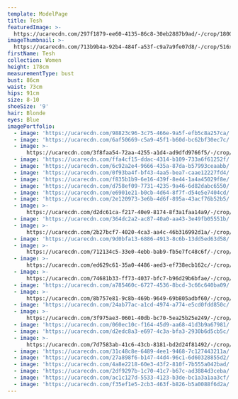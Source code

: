```yaml
---
template: ModelPage
title: Tesh
featuredImage: >-
  https://ucarecdn.com/297f1879-ee60-4135-86c8-30eb2887b9ad/-/crop/1800x1049/0,0/-/preview/
imageThumbnail: >-
  https://ucarecdn.com/713b9b4a-92b4-484f-a53f-c9a7a9fe07d8/-/crop/516x699/252,218/-/preview/
firstName: Tesh
collection: Women
height: 178cm
measurementType: bust
bust: 86cm
waist: 73cm
hips: 91cm
size: 8-10
shoeSize: '9'
hair: Blonde
eyes: Blue
imagePortfolio:
  - image: 'https://ucarecdn.com/98823c96-3c75-466e-9a5f-efb5c8a257ca/'
  - image: 'https://ucarecdn.com/6af50669-c5a9-45f1-b60d-bc62bf30ec7c/'
  - image: >-
      https://ucarecdn.com/3f8faa54-72aa-4255-a1d4-ad9dfd9766f5/-/crop/608x832/0,80/-/preview/
  - image: 'https://ucarecdn.com/ffa4cf15-ddac-4314-b109-733a6f61252f/'
  - image: 'https://ucarecdn.com/6c92a2e4-9666-435a-87da-b57993ceaabb/'
  - image: 'https://ucarecdn.com/0f93ba4f-bf43-4aa5-bea7-caae12227fd4/'
  - image: 'https://ucarecdn.com/f835b1b9-6e16-439f-8e44-1a4a45029f8e/'
  - image: 'https://ucarecdn.com/d758ef09-7731-4235-9a46-6d82dabc6550/'
  - image: 'https://ucarecdn.com/e6901e21-b0cb-4d64-8f7f-d54e5e7404cd/'
  - image: 'https://ucarecdn.com/2e120973-3e6b-4d6f-895a-43acf76b52b5/'
  - image: >-
      https://ucarecdn.com/d2dc61ca-f217-40e9-8174-8f3a1faa14a9/-/crop/1632x2078/0,371/-/preview/
  - image: 'https://ucarecdn.com/364dc2a2-ac87-40a0-aa43-3e49fb05551b/'
  - image: >-
      https://ucarecdn.com/2b27bcf7-4020-4ca3-aa4c-46b316992d1a/-/crop/2126x1385/323,211/-/preview/-/rotate/270/
  - image: 'https://ucarecdn.com/9d0bfa13-6886-4913-8c6b-13dd5ed63d58/'
  - image: >-
      https://ucarecdn.com/712134c5-33e0-4ebb-bab9-fb5e7fc48c6f/-/crop/2226x1552/223,80/-/preview/-/rotate/270/
  - image: >-
      https://ucarecdn.com/ed629c61-35a0-4486-aed3-ef738ecb162c/-/crop/1601x1737/0,334/-/preview/
  - image: >-
      https://ucarecdn.com/74681b33-ff73-4037-bfc7-b96d29b6bfae/-/crop/1386x2101/129,228/-/preview/
  - image: 'https://ucarecdn.com/a785460c-6727-4536-8bcd-3c66c640ba09/'
  - image: >-
      https://ucarecdn.com/8b757e81-9c8b-469b-9649-69b805adbf60/-/crop/2016x2588/0,436/-/preview/
  - image: 'https://ucarecdn.com/24ab77ac-a1cd-4974-a774-e5cd0fdd850c/'
  - image: >-
      https://ucarecdn.com/3f975ae3-0601-40db-bc70-5ea25b25e249/-/crop/1986x1217/463,259/-/preview/-/rotate/270/
  - image: 'https://ucarecdn.com/060ec10c-f164-45d9-aa68-41d3b9a67981/'
  - image: 'https://ucarecdn.com/d2edc8a3-e697-4c3a-bfa3-2930b6d5cb5c/'
  - image: >-
      https://ucarecdn.com/7d7583ab-41c6-43cb-8181-bd2d24f81492/-/crop/1632x2204/0,245/-/preview/
  - image: 'https://ucarecdn.com/31c48c8e-6489-4ee1-9468-7c127443211a/'
  - image: 'https://ucarecdn.com/27a898f6-b147-44d4-96c1-6d60328855d2/'
  - image: 'https://ucarecdn.com/4a8e2218-60e3-43f2-810f-7b555a042bad/'
  - image: 'https://ucarecdn.com/2df9297b-1c70-41c7-b67c-ad3884d3ceba/'
  - image: 'https://ucarecdn.com/ac1c127d-5533-4123-b3de-bc1a3a1aa3cf/'
  - image: 'https://ucarecdn.com/f35ef1e5-2cb3-463f-b826-b5a0088f6d2a/'
---
```


